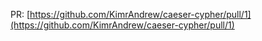 PR: [https://github.com/KimrAndrew/caeser-cypher/pull/1](https://github.com/KimrAndrew/caeser-cypher/pull/1)

